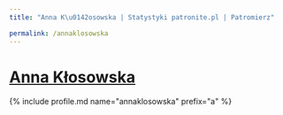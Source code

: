 ```yaml
---
title: "Anna K\u0142osowska | Statystyki patronite.pl | Patromierz"

permalink: /annaklosowska
---
```


# [Anna Kłosowska](https://patronite.pl/annaklosowska)

{% include profile.md name="annaklosowska" prefix="a" %}
